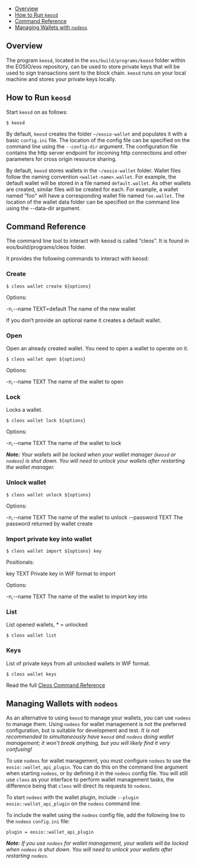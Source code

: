 - [Overview](#overview)
- [How to Run `keosd`](#how-to-run-keosd)
- [Command Reference](#command-reference)
- [Managing Wallets with `nodeos`](#managing-wallets-with-nodeos)

## Overview

The program `keosd`, located in the `eos/build/programs/keosd` folder within the EOSIO/eos repository, can be used to store private keys that will be used to sign transactions sent to the block chain. `keosd` runs on your local machine and stores your private keys locally.

## How to Run `keosd`

Start `keosd` on as follows:

```
$ keosd 
```

By default, `keosd` creates the folder `~/eosio-wallet` and populates it with a basic `config.ini` file.  The location of the config file can be specified on the command line using the `--config-dir` argument.  The configuration file contains the http server endpoint for incoming http connections and other parameters for cross origin resource sharing.

By default, `keosd` stores wallets in the `~/eosio-wallet` folder.  Wallet files follow the naming convention `<wallet-name>.wallet`.  For example, the default wallet will be stored in a file named `default.wallet`.  As other wallets are created, similar files will be created for each.  For example, a wallet named "foo" will have a corresponding wallet file named `foo.wallet`.  The location of the wallet data folder can be specified on the command line using the --data-dir argument.


## Command Reference

The command line tool to interact with keosd is called “cleos”. It is found in eos/build/programs/cleos folder.

It provides the following commands to interact with keosd:

### Create

```
$ cleos wallet create ${options}
```

Options:

  -n,--name TEXT=default      The name of the new wallet

If you don’t provide an optional name it creates a default wallet. 

### Open

Open an already created wallet. You need to open a wallet to operate on it.

```
$ cleos wallet open ${options}
```

Options:

  -n,--name TEXT              The name of the wallet to open

### Lock

Locks a wallet.

```
$ cleos wallet lock ${options}
```

Options:

  -n,--name TEXT              The name of the wallet to lock

_**Note:** Your wallets will be locked when your wallet manager (`keosd` or `nodeos`) is shut down.  You will need to unlock your wallets after restarting the wallet manager._

### Unlock wallet

```
$ cleos wallet unlock ${options}
```

Options:

  -n,--name TEXT              The name of the wallet to unlock
  --password TEXT             The password returned by wallet create

### Import private key into wallet

```
$ cleos wallet import ${options} key
```

Positionals:

  key TEXT                    Private key in WIF format to import

Options:

  -n,--name TEXT              The name of the wallet to import key into

### List

List opened wallets, * = unlocked

```
$ cleos wallet list
```

### Keys

List of private keys from all unlocked wallets in WIF format.

```
$ cleos wallet keys
```

Read the full [Cleos Command Reference](Command%20Reference)

## Managing Wallets with `nodeos`

As an alternative to using `keosd` to manage your wallets, you can use `nodeos` to manage them.  Using `nodeos` for wallet management is not the preferred configuration, but is suitable for development and test. _It is not recommended to simultaneously have `keosd` and `nodeos` doing wallet management; it won't break anything, but you will likely find it very confusing!_

To use `nodeos` for wallet management, you must configure `nodeos` to use the `eosio::wallet_api_plugin`. You can do this on the command line argument when starting `nodeos`, or by defining it in the `nodeos` config file.  You will still use `cleos` as your interface to perform wallet management tasks, the difference being that `cleos` will direct its requests to `nodeos`.

To start `nodeos` with the wallet plugin, include `--plugin eosio::wallet_api_plugin` on the `nodeos` command line.

To include the wallet using the `nodeos` config file, add the following line to the `nodeos` `config.ini` file:
```
plugin = eosio::wallet_api_plugin 
```

_**Note:** If you use `nodeos` for wallet management, your wallets will be locked when `nodeos` is shut down.  You will need to unlock your wallets after restarting `nodeos`._
